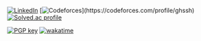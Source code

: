 [![LinkedIn](https://img.shields.io/badge/LinkedIn-blue?logo=linkedin)](https://www.linkedin.com/in/seonghyeoncho/)
[![Codeforces]([https://cp-logo.vercel.app/codeforces/ghssh](https://img.shields.io/badge/dynamic/xml?color=03A89E&label=Codeforces&logo=codeforces&logoColor=white&cacheSeconds=259200&query=(//text()[normalize-space()])[last()]&url=https://cp-logo.vercel.app/codeforces/ghssh))](https://codeforces.com/profile/ghssh)
[![Solved.ac profile](http://mazassumnida.herokuapp.com/api/mini/generate_badge?boj=ghssh1)](https://solved.ac/ghssh1)

[![PGP key](https://img.shields.io/badge/pgp-58EAE3BA42E77BA8-blue)](https://keys.openpgp.org/vks/v1/by-fingerprint/4F446A374744DFB597B87F9758EAE3BA42E77BA8)
[![wakatime](https://wakatime.com/badge/user/ea1121a2-da34-46d0-8238-02c796ad82bc.svg)](https://wakatime.com/@ea1121a2-da34-46d0-8238-02c796ad82bc)
